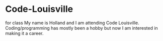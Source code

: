 # Code-Louisville
for class
My name is Holland and I am attending Code Louisville. Coding/programming has mostly been a hobby but now I am interested in making it a career.
